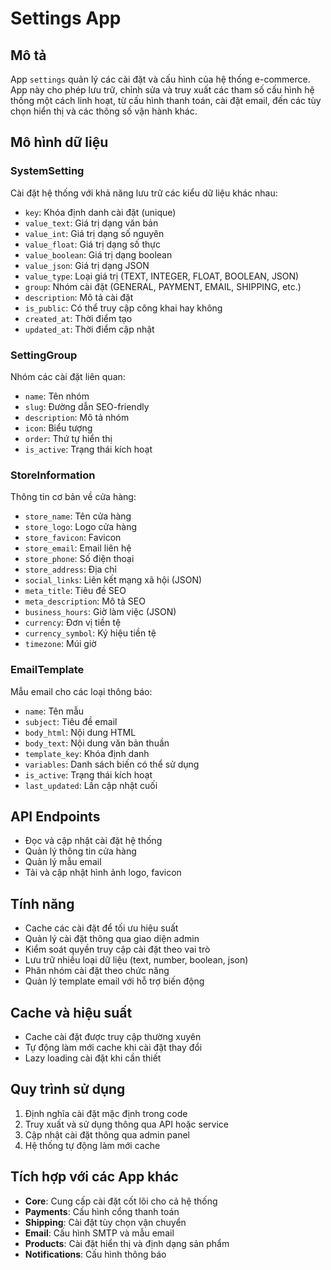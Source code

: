 # Settings App

## Mô tả
App `settings` quản lý các cài đặt và cấu hình của hệ thống e-commerce. App này cho phép lưu trữ, chỉnh sửa và truy xuất các tham số cấu hình hệ thống một cách linh hoạt, từ cấu hình thanh toán, cài đặt email, đến các tùy chọn hiển thị và các thông số vận hành khác.

## Mô hình dữ liệu

### SystemSetting
Cài đặt hệ thống với khả năng lưu trữ các kiểu dữ liệu khác nhau:
- `key`: Khóa định danh cài đặt (unique)
- `value_text`: Giá trị dạng văn bản
- `value_int`: Giá trị dạng số nguyên
- `value_float`: Giá trị dạng số thực
- `value_boolean`: Giá trị dạng boolean
- `value_json`: Giá trị dạng JSON
- `value_type`: Loại giá trị (TEXT, INTEGER, FLOAT, BOOLEAN, JSON)
- `group`: Nhóm cài đặt (GENERAL, PAYMENT, EMAIL, SHIPPING, etc.)
- `description`: Mô tả cài đặt
- `is_public`: Có thể truy cập công khai hay không
- `created_at`: Thời điểm tạo
- `updated_at`: Thời điểm cập nhật

### SettingGroup
Nhóm các cài đặt liên quan:
- `name`: Tên nhóm
- `slug`: Đường dẫn SEO-friendly
- `description`: Mô tả nhóm
- `icon`: Biểu tượng
- `order`: Thứ tự hiển thị
- `is_active`: Trạng thái kích hoạt

### StoreInformation
Thông tin cơ bản về cửa hàng:
- `store_name`: Tên cửa hàng
- `store_logo`: Logo cửa hàng
- `store_favicon`: Favicon
- `store_email`: Email liên hệ
- `store_phone`: Số điện thoại
- `store_address`: Địa chỉ
- `social_links`: Liên kết mạng xã hội (JSON)
- `meta_title`: Tiêu đề SEO
- `meta_description`: Mô tả SEO
- `business_hours`: Giờ làm việc (JSON)
- `currency`: Đơn vị tiền tệ
- `currency_symbol`: Ký hiệu tiền tệ
- `timezone`: Múi giờ

### EmailTemplate
Mẫu email cho các loại thông báo:
- `name`: Tên mẫu
- `subject`: Tiêu đề email
- `body_html`: Nội dung HTML
- `body_text`: Nội dung văn bản thuần
- `template_key`: Khóa định danh
- `variables`: Danh sách biến có thể sử dụng
- `is_active`: Trạng thái kích hoạt
- `last_updated`: Lần cập nhật cuối

## API Endpoints
- Đọc và cập nhật cài đặt hệ thống
- Quản lý thông tin cửa hàng
- Quản lý mẫu email
- Tải và cập nhật hình ảnh logo, favicon

## Tính năng
- Cache các cài đặt để tối ưu hiệu suất
- Quản lý cài đặt thông qua giao diện admin
- Kiểm soát quyền truy cập cài đặt theo vai trò
- Lưu trữ nhiều loại dữ liệu (text, number, boolean, json)
- Phân nhóm cài đặt theo chức năng
- Quản lý template email với hỗ trợ biến động

## Cache và hiệu suất
- Cache cài đặt được truy cập thường xuyên
- Tự động làm mới cache khi cài đặt thay đổi
- Lazy loading cài đặt khi cần thiết

## Quy trình sử dụng
1. Định nghĩa cài đặt mặc định trong code
2. Truy xuất và sử dụng thông qua API hoặc service
3. Cập nhật cài đặt thông qua admin panel
4. Hệ thống tự động làm mới cache

## Tích hợp với các App khác
- **Core**: Cung cấp cài đặt cốt lõi cho cả hệ thống
- **Payments**: Cấu hình cổng thanh toán
- **Shipping**: Cài đặt tùy chọn vận chuyển
- **Email**: Cấu hình SMTP và mẫu email
- **Products**: Cài đặt hiển thị và định dạng sản phẩm
- **Notifications**: Cấu hình thông báo

